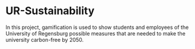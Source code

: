 # UR-Sustainability
In this project, gamification is used to show students and employees of the University of Regensburg possible measures that are needed to make the university carbon-free by 2050.

